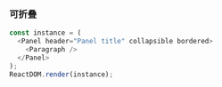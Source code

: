 ### 可折叠

<!--start-code-->

```js
const instance = (
  <Panel header="Panel title" collapsible bordered>
    <Paragraph />
  </Panel>
);
ReactDOM.render(instance);
```

<!--end-code-->
